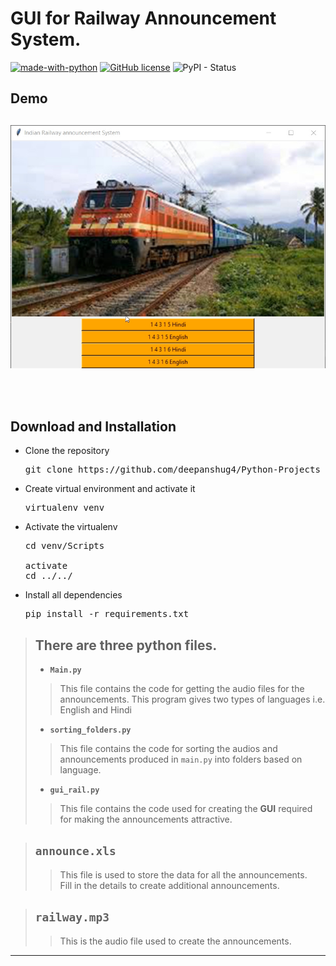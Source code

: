 # GUI for Railway Announcement System.
[![made-with-python](https://img.shields.io/badge/Made%20with-Python-blue.svg?longCache=true&style=plastic)](https://www.python.org/) [![GitHub license](https://img.shields.io/aur/license/yaourt.svg?style=popout-square?longCache=true&style=plastic)](https://github.com/Naereen/StrapDown.js/blob/master/LICENSE) ![PyPI - Status](https://img.shields.io/pypi/status/Django.svg?style=plastic)


<h2>Demo<h2>

[![Watch the video](demo/still.jpg)](https://youtu.be/ATpcNUDImvI)

<br>

<h2> Download and Installation</h2>
<ul>
<li> Clone the repository</li>
<pre>git clone https://github.com/deepanshug4/Python-Projects </pre>
<li>Create virtual environment and activate it</li>
<pre>
virtualenv venv
</pre>
<li>Activate the virtualenv</li>
<pre>
cd venv/Scripts<br>
activate
cd ../../
</pre>
<li>Install all dependencies</li>
<pre>
pip install -r requirements.txt
</pre>
</ul>

> ## There are three python files.
> + **```Main.py```**
>> This file contains the code for getting the audio files for the announcements.
This program gives two types of languages i.e. English and Hindi
> + **```sorting_folders.py```**
>> This file contains the code for sorting the audios and announcements produced in `main.py` into folders based on language. 
> + **```gui_rail.py```**
>> This file contains the code used for creating the **GUI** required for making the announcements attractive.

> ## `announce.xls`
>> This file is used to store the data for all the announcements. <br>
Fill in the details to create additional announcements.

> ## `railway.mp3`
>>This is the audio file used to create the announcements.

---
